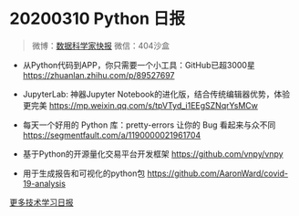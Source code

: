 # 20200310 Python 日报
> 微博：[数据科学家快报](https://www.weibo.com/wukehao)
> 微信：404沙盒

- 从Python代码到APP，你只需要一个小工具：GitHub已超3000星 https://zhuanlan.zhihu.com/p/89527697

- JupyterLab: 神器Jupyter Notebook的进化版，结合传统编辑器优势，体验更完美 https://mp.weixin.qq.com/s/tpVTyd_i1EEgSZNqrYsMCw

- 每天一个好用的 Python 库：pretty-errors 让你的 Bug 看起来与众不同 https://segmentfault.com/a/1190000021961704

- 基于Python的开源量化交易平台开发框架 https://github.com/vnpy/vnpy

- 用于生成报告和可视化的python包 https://github.com/AaronWard/covid-19-analysis

[更多技术学习日报](https://github.com/KehaoWu/dailypython)